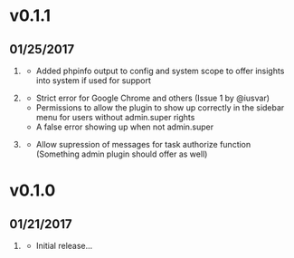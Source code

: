 # v0.1.1
## 01/25/2017

1. [](#new)
    * Added phpinfo output to config and system scope
	  to offer insights into system if used for support

2. [](#fixed)
    * Strict error for Google Chrome and others (Issue 1 by @iusvar)
	* Permissions to allow the plugin to show up correctly in the sidebar menu
	  for users without admin.super rights 
	* A false error showing up when not admin.super

3. [](#improved)
    * Allow supression of messages for task authorize function
	  (Something admin plugin should offer as well)

# v0.1.0
## 01/21/2017

1. [](#new)
    * Initial release...
